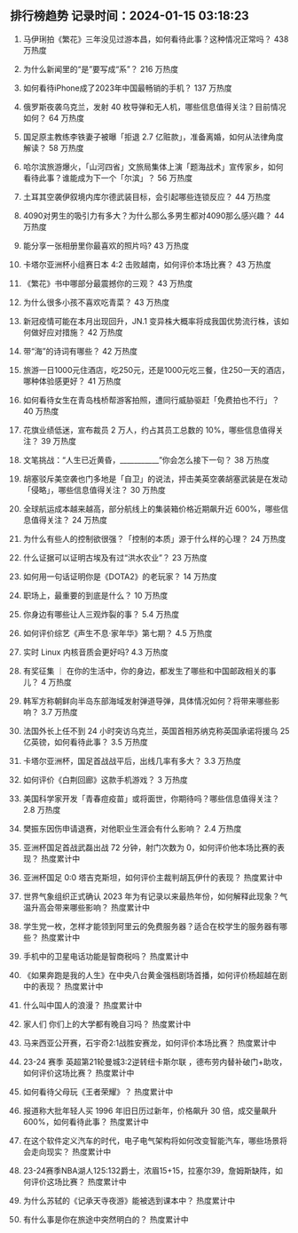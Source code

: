 
## 排行榜趋势 记录时间：2024-01-15 03:18:23
  
  1. 马伊琍拍《繁花》三年没见过游本昌，如何看待此事？这种情况正常吗？ 438 万热度
    
  2. 为什么新闻里的“是”要写成“系”？ 216 万热度
    
  3. 如何看待iPhone成了2023年中国最畅销的手机？ 137 万热度
    
  4. 俄罗斯夜袭乌克兰，发射 40 枚导弹和无人机，哪些信息值得关注？目前情况如何？ 64 万热度
    
  5. 国足原主教练李铁妻子被曝「拒退 2.7 亿赃款」，准备离婚，如何从法律角度解读？ 58 万热度
    
  6. 哈尔滨旅游爆火，「山河四省」文旅局集体上演「题海战术」宣传家乡，如何看待此事？谁能成为下一个「尔滨」？ 56 万热度
    
  7. 土耳其空袭伊叙境内库尔德武装目标，会引起哪些连锁反应？ 44 万热度
    
  8. 4090对男生的吸引力有多大？为什么那么多男生都对4090那么感兴趣？ 44 万热度
    
  9. 能分享一张相册里你最喜欢的照片吗? 43 万热度
    
  10. 卡塔尔亚洲杯小组赛日本 4:2 击败越南，如何评价本场比赛？ 43 万热度
    
  11. 《繁花》书中哪部分最震撼你的三观？ 43 万热度
    
  12. 为什么很多小孩不喜欢吃青菜？ 43 万热度
    
  13. 新冠疫情可能在本月出现回升，JN.1 变异株大概率将成我国优势流行株，该如何做好应对措施？ 42 万热度
    
  14. 带“海”的诗词有哪些？ 42 万热度
    
  15. 旅游一日1000元住酒店，吃250元，还是1000元吃三餐，住250一天的酒店，哪种体验感更好？ 41 万热度
    
  16. 如何看待女生在青岛栈桥帮游客拍照，遭同行威胁驱赶「免费拍也不行」？ 40 万热度
    
  17. 花旗业绩低迷，宣布裁员 2 万人，约占其员工总数的 10%，哪些信息值得关注？ 39 万热度
    
  18. 文笔挑战：“人生已近黄昏，___________”你会怎么接下一句？ 38 万热度
    
  19. 胡塞驳斥美空袭也门多地是「自卫」的说法，抨击美英空袭胡塞武装是在发动「侵略」，哪些信息值得关注？ 30 万热度
    
  20. 全球航运成本越来越高，部分航线上的集装箱价格近期飙升近 600%，哪些信息值得关注？ 24 万热度
    
  21. 为什么有些人的控制欲很强？「控制的本质」源于什么样的心理？ 24 万热度
    
  22. 什么证据可以证明古埃及有过“洪水农业”？ 23 万热度
    
  23. 如何用一句话证明你是《DOTA2》的老玩家？ 14 万热度
    
  24. 职场上，最重要的到底是什么？ 10 万热度
    
  25. 你身边有哪些让人三观炸裂的事？ 5.4 万热度
    
  26. 如何评价综艺《声生不息·家年华》第七期？ 4.5 万热度
    
  27. 实时 Linux 内核音质会更好吗? 4.3 万热度
    
  28. 有奖征集 ｜ 在你的生活中，你的身边，都发生了哪些和中国邮政相关的事儿？ 4 万热度
    
  29. 韩军方称朝鲜向半岛东部海域发射弹道导弹，具体情况如何？将带来哪些影响？ 3.7 万热度
    
  30. 法国外长上任不到 24 小时突访乌克兰，英国首相苏纳克称英国承诺将援乌 25 亿英镑，如何看待此事？ 3.5 万热度
    
  31. 卡塔尔亚洲杯，国足首战战平后，出线几率有多大？ 3.3 万热度
    
  32. 如何评价《白荆回廊》这款手机游戏？ 3 万热度
    
  33. 美国科学家开发「青春痘疫苗」或将面世，你期待吗？哪些信息值得关注？ 2.8 万热度
    
  34. 樊振东因伤申请退赛，对他职业生涯会有什么影响？ 2.4 万热度
    
  35. 亚洲杯国足首战武磊出战 72 分钟，射门次数为 0，如何评价他本场比赛的表现？ 热度累计中
    
  36. 亚洲杯国足 0:0 塔吉克斯坦，如何评价主裁判胡瓦伊什的表现？ 热度累计中
    
  37. 世界气象组织正式确认 2023 年为有记录以来最热年份，如何解释此现象？气温升高会带来哪些影响？ 热度累计中
    
  38. 学生党一枚，怎样才能领到阿里云的免费服务器？适合在校学生的服务器有哪些？ 热度累计中
    
  39. 手机中的卫星电话功能是智商税吗？ 热度累计中
    
  40. 《如果奔跑是我的人生》在中央八台黄金强档剧场首播，如何评价杨超越在剧中的表现？ 热度累计中
    
  41. 什么叫中国人的浪漫？ 热度累计中
    
  42. 家人们 你们上的大学都有晚自习吗？ 热度累计中
    
  43. 马来西亚公开赛，石宇奇2:1战胜安赛龙，如何评价本场比赛？ 热度累计中
    
  44. 23-24 赛季 英超第21轮曼城3:2逆转纽卡斯尔联 ，德布劳内替补破门+助攻，如何评价这场比赛？ 热度累计中
    
  45. 如何看待父母玩《王者荣耀》？ 热度累计中
    
  46. 报道称大批年轻人买 1996 年旧日历过新年，价格飙升 30 倍，成交量飙升 600%，如何看待此事？ 热度累计中
    
  47. 在这个软件定义汽车的时代，电子电气架构将如何改变智能汽车，哪些场景将会走向现实？ 热度累计中
    
  48. 23-24赛季NBA湖人125:132爵士，浓眉15+15，拉塞尔39，詹姆斯缺阵，如何评价这场比赛？ 热度累计中
    
  49. 为什么苏轼的《记承天寺夜游》能被选到课本中？ 热度累计中
    
  50. 有什么事是你在旅途中突然明白的？ 热度累计中
    